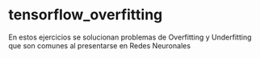 # tensorflow_overfitting

En estos ejercicios se solucionan problemas de Overfitting y Underfitting que son comunes al presentarse en Redes Neuronales
